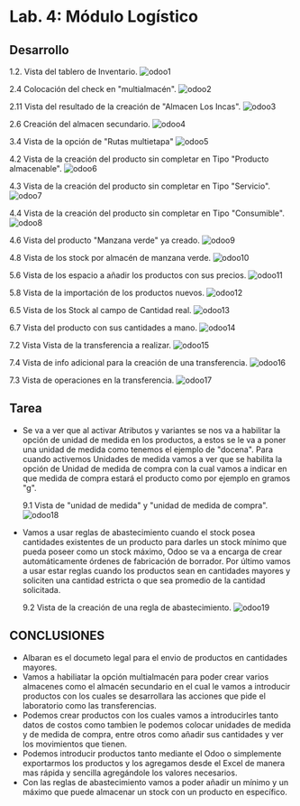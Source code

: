 # Lab. 4: Módulo Logístico

## Desarrollo

1.2. Vista del tablero de Inventario.
![odoo1](imagenes/Imagen1.PNG)

2.4 Colocación del check en "multialmacén".
![odoo2](imagenes/Imagen2.PNG)

2.11 Vista del resultado de la creación de "Almacen Los Incas".
![odoo3](imagenes/Imagen3.PNG)

2.6 Creación del almacen secundario.
![odoo4](imagenes/Imagen4.PNG)

3.4 Vista de la opción de "Rutas multietapa"
![odoo5](imagenes/Imagen5.PNG)

4.2 Vista de la creación del producto sin completar en Tipo "Producto almacenable".
![odoo6](imagenes/Imagen6.PNG)

4.3 Vista de la creación del producto sin completar en Tipo "Servicio".
![odoo7](imagenes/Imagen7.PNG)

4.4 Vista de la creación del producto sin completar en Tipo "Consumible".
![odoo8](imagenes/Imagen8.PNG)

4.6 Vista del producto "Manzana verde" ya creado.
![odoo9](imagenes/Imagen9.PNG)

4.8 Vista de los stock por almacén de manzana verde.
![odoo10](imagenes/Imagen10.PNG)

5.6 Vista de los espacio a añadir los productos con sus precios.
![odoo11](imagenes/Imagen11.PNG)

5.8 Vista de la importación de los productos nuevos.
![odoo12](imagenes/Imagen12.PNG)

6.5 Vista de los Stock al campo de Cantidad real.
![odoo13](imagenes/Imagen13.PNG)

6.7 Vista del producto con sus cantidades a mano.
![odoo14](imagenes/Imagen14.PNG)

7.2 Vista Vista de la transferencia a realizar.
![odoo15](imagenes/Imagen15.PNG)

7.4 Vista de info adicional para la creación de una transferencia.
![odoo16](imagenes/Imagen16.PNG)

7.3 Vista de operaciones en la transferencia.
![odoo17](imagenes/Imagen17.PNG)

## Tarea

- Se va a ver que al activar Atributos y variantes se nos va a habilitar la opción de unidad de medida en los productos, a estos se le va a poner una unidad de medida como tenemos el ejemplo de "docena". Para cuando activemos Unidades de medida vamos a ver que se habilita la opción de Unidad de medida de compra con la cual vamos a indicar en que medida de compra estará el producto como por ejemplo en gramos "g".

  9.1 Vista de "unidad de medida" y "unidad de medida de compra".
  ![odoo18](imagenes/Imagen18.PNG)

- Vamos a usar reglas de abastecimiento cuando el stock posea cantidades existentes de un producto para darles un stock mínimo que pueda poseer como un stock máximo, Odoo se va a encarga de crear automáticamente órdenes de fabricación de borrador. Por último vamos a usar estar reglas cuando los productos sean en cantidades mayores y soliciten una cantidad estricta o que sea promedio de la cantidad solicitada.

  9.2 Vista de la creación de una regla de abastecimiento.
  ![odoo19](imagenes/Imagen19.PNG)

## CONCLUSIONES

- Albaran es el documeto legal para el envio de productos en cantidades mayores.
- Vamos a habiliatar la opción multialmacén para poder crear varios almacenes como el almacén secundario en el cual le vamos a introducir productos con los cuales se desarrollara las acciones que pide el laboratorio como las transferencias.
- Podemos crear productos con los cuales vamos a introducirles tanto datos de costos como tambien le podemos colocar unidades de medida y de medida de compra, entre otros como añadir sus cantidades y ver los movimientos que tienen.
- Podemos introducir productos tanto mediante el Odoo o simplemente exportarmos los productos y los agregamos desde el Excel de manera mas rápida y sencilla agregándole los valores necesarios.
- Con las reglas de abastecimiento vamos a poder añadir un mínimo y un máximo que puede almacenar un stock con un producto en específico.
